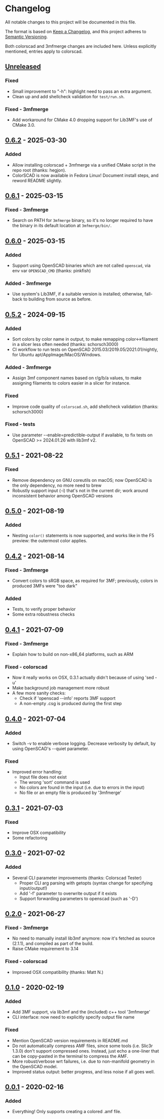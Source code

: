 # Changelog

All notable changes to this project will be documented in this file.

The format is based on [Keep a Changelog](https://keepachangelog.com/en/1.0.0/),
and this project adheres to [Semantic Versioning](https://semver.org/spec/v2.0.0.html).

Both colorscad and 3mfmerge changes are included here. Unless explicitly mentioned, entries apply to colorscad.

## [Unreleased]

### Fixed

- Small improvement to "-h": highlight need to pass an extra argument.
- Clean up and add shellcheck validation for `test/run.sh`.

### Fixed - 3mfmerge

- Add workaround for CMake 4.0 dropping support for Lib3MF's use of CMake 3.0.

## [0.6.2] - 2025-03-30

### Added

- Allow installing colorscad + 3mfmerge via a unified CMake script in the repo root (thanks: hegjon).
- ColorSCAD is now available in Fedora Linux! Document install steps, and reword README slightly.

## [0.6.1] - 2025-03-15

### Fixed - 3mfmerge

- Search on PATH for `3mfmerge` binary, so it's no longer required to have the binary in its default location at `3mfmerge/bin/`.

## [0.6.0] - 2025-03-15

### Added

- Support using OpenSCAD binaries which are not called `openscad`, via env var `OPENSCAD_CMD` (thanks: pinkfish)

### Added - 3mfmerge

- Use system's Lib3MF, if a suitable version is installed; otherwise, fall-back to building from source as before.

## [0.5.2] - 2024-09-15

### Added

- Sort colors by color name in output, to make remapping color<->filament in a slicer less often needed (thanks: schorsch3000)
- CI workflow to run tests on OpenSCAD 2015.03/2019.05/2021.01/nightly, for Ubuntu apt/AppImage/MacOS/Windows.

### Added - 3mfmerge

- Assign 3mf component names based on r/g/b/a values, to make assigning filaments to colors easier in a slicer for instance.

### Fixed

- Improve code quality of `colorscad.sh`, add shellcheck validation (thanks: schorsch3000)

### Fixed - tests

- Use parameter --enable=predictible-output if available, to fix tests on OpenSCAD >= 2024.01.26 with lib3mf v2.

## [0.5.1] - 2021-08-22

### Fixed

- Remove dependency on GNU coreutils on macOS; now OpenSCAD is the only dependency, no more need to brew
- Robustly support input (-i) that's not in the current dir; work around inconsistent behavior among OpenSCAD versions

## [0.5.0] - 2021-08-19

### Added

- Nesting `color()` statements is now supported, and works like in the F5 preview: the outermost color applies.

## [0.4.2] - 2021-08-14

### Fixed - 3mfmerge

- Convert colors to sRGB space, as required for 3MF; previously, colors in produced 3MFs were "too dark"

### Added

- Tests, to verify proper behavior
- Some extra robustness checks

## [0.4.1] - 2021-07-09

### Fixed - 3mfmerge

- Explain how to build on non-x86_64 platforms, such as ARM

### Fixed - colorscad

- Now it really works on OSX, 0.3.1 actually didn't because of using 'sed -u'
- Make background job management more robust
- A few more sanity checks:
  - Check if 'openscad --info' reports 3MF support
  - A non-empty .csg is produced during the first step

## [0.4.0] - 2021-07-04

### Added

- Switch -v to enable verbose logging. Decrease verbosity by default, by using OpenSCAD's --quiet parameter.

### Fixed

- Improved error handling:
  - Input file does not exist
  - The wrong 'sort' command is used
  - No colors are found in the input (i.e. due to errors in the input)
  - No file or an empty file is produced by '3mfmerge'

## [0.3.1] - 2021-07-03

### Fixed

- Improve OSX compatibility
- Some refactoring

## [0.3.0] - 2021-07-02

### Added

- Several CLI parameter improvements (thanks: Colorscad Tester)
  - Proper CLI arg parsing with getopts (syntax change for specifying input/output!)
  - Add '-f' parameter to overwrite output if it exists
  - Support forwarding parameters to openscad (such as '-D')

## [0.2.0] - 2021-06-27

### Fixed - 3mfmerge

- No need to manually install lib3mf anymore: now it's fetched as source (2.1.1), and compiled as part of the build.
- Raise CMake requirement to 3.14

### Fixed - colorscad

- Improved OSX compatibility (thanks: Matt N.)

## [0.1.0] - 2020-02-19

### Added

- Add 3MF support, via lib3mf and the (included) c++ tool '3mfmerge'
- CLI interface: now need to explicitly specify output file name

### Fixed

- Mention OpenSCAD version requirements in README.md
- Do not automatically compress AMF files, since some tools (i.e. Slic3r 1.3.0) don't support compressed ones.
  Instead, just echo a one-liner that can be copy-pasted in the terminal to compress the AMF.
- More robust/verbose wrt failures, i.e. due to non-manifold geometry in the OpenSCAD model.
- Improved status output: better progress, and less noise if all goes well.


## [0.0.1] - 2020-02-16

### Added

- Everything! Only supports creating a colored .amf file.

[Unreleased]: https://github.com/jschobben/colorscad/compare/v0.6.2...HEAD
[0.6.2]: https://github.com/jschobben/colorscad/compare/v0.6.1...v0.6.2
[0.6.1]: https://github.com/jschobben/colorscad/compare/v0.6.0...v0.6.1
[0.6.0]: https://github.com/jschobben/colorscad/compare/v0.5.2...v0.6.0
[0.5.2]: https://github.com/jschobben/colorscad/compare/v0.5.1...v0.5.2
[0.5.1]: https://github.com/jschobben/colorscad/compare/v0.5.0...v0.5.1
[0.5.0]: https://github.com/jschobben/colorscad/compare/v0.4.2...v0.5.0
[0.4.2]: https://github.com/jschobben/colorscad/compare/v0.4.1...v0.4.2
[0.4.1]: https://github.com/jschobben/colorscad/compare/v0.4.0...v0.4.1
[0.4.0]: https://github.com/jschobben/colorscad/compare/v0.3.1...v0.4.0
[0.3.1]: https://github.com/jschobben/colorscad/compare/v0.3.0...v0.3.1
[0.3.0]: https://github.com/jschobben/colorscad/compare/v0.2.0...v0.3.0
[0.2.0]: https://github.com/jschobben/colorscad/compare/v0.1.0...v0.2.0
[0.1.0]: https://github.com/jschobben/colorscad/compare/v0.0.1...v0.1.0
[0.0.1]: https://github.com/jschobben/colorscad/releases/tag/v0.0.1
